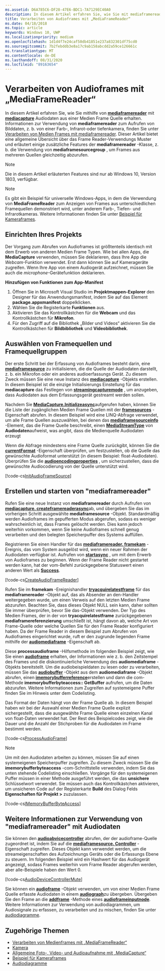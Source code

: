 ```yaml
---
ms.assetid: D6A785C6-DF28-47E6-BDC1-7A7129EC40A0
description: In diesem Artikel erfahren Sie, wie Sie mit mediaframereader mit mediacapture Audioframes mit Audiodaten aus einer aufzeichnungsquelle erhalten.
title: Verarbeiten von Audioframes mit „MediaFrameReader“
ms.date: 04/18/2018
ms.topic: article
keywords: Windows 10, UWP
ms.localizationpriority: medium
ms.openlocfilehash: 1d1d4f7e24caf50db41851e237a832301df75cd0
ms.sourcegitcommit: 7b2febddb3e8a17c9ab158abcdd2a59ce126661c
ms.translationtype: MT
ms.contentlocale: de-DE
ms.lasthandoff: 08/31/2020
ms.locfileid: "89163654"
---
```

# <a name="process-audio-frames-with-mediaframereader"></a>Verarbeiten von Audioframes mit „MediaFrameReader“

In diesem Artikel erfahren Sie, wie Sie mithilfe von [**mediaframereader**](/uwp/api/Windows.Media.Capture.Frames.MediaFrameReader) mit [**mediacapture**](/uwp/api/Windows.Media.Capture.MediaCapture) Audiodaten aus einer Medien Frame Quelle erhalten. Informationen zur Verwendung von **mediaframereader** zum Aufrufen von Bilddaten, z. b. von einer Farb-, Infrarot-oder tiefenkamera, finden Sie unter [Verarbeiten von Medien Frames mit mediaframereader](process-media-frames-with-mediaframereader.md). Dieser Artikel bietet eine allgemeine Übersicht über das Frame Reader-Verwendungs Muster und erläutert einige zusätzliche Features der **mediaframereader** -Klasse, z. b. die Verwendung von **mediaframesourcegroup** , um Frames aus mehreren Quellen gleichzeitig abzurufen. 

> [!NOTE] 
> Die in diesem Artikel erläuterten Features sind nur ab Windows 10, Version 1803, verfügbar.

> [!NOTE] 
> Es gibt ein Beispiel für universelle Windows-Apps, in dem die Verwendung von **MediaFrameReader** zum Anzeigen von Frames aus unterschiedlichen Framequellen demonstriert wird, unter anderem Farb-, Tiefen- und Infrarotkameras. Weitere Informationen finden Sie unter [Beispiel für Kameraframes](https://github.com/Microsoft/Windows-universal-samples/tree/master/Samples/CameraFrames).

## <a name="setting-up-your-project"></a>Einrichten Ihres Projekts
Der Vorgang zum Abrufen von Audioframes ist größtenteils identisch mit dem Erwerb von anderen Medien Frame Typen. Wie bei allen Apps, die **MediaCapture** verwenden, müssen Sie deklarieren, dass Ihre App die *Webcam*-Funktion verwendet. Erst dann können Sie auf Kamerageräte zugreifen. Wenn Ihre App von einem Audiogerät aufzeichnet, müssen Sie auch die *microphone*-Gerätefunktion deklarieren. 

**Hinzufügen von Funktionen zum App-Manifest**

1.  Öffnen Sie in Microsoft Visual Studio im **Projektmappen-Explorer** den Designer für das Anwendungsmanifest, indem Sie auf das Element **package.appxmanifest** doppelklicken.
2.  Wählen Sie die Registerkarte **Funktionen** aus.
3.  Aktivieren Sie das Kontrollkästchen für die **Webcam** und das Kontrollkästchen für **Mikrofon**.
4.  Für den Zugriff auf die Bibliothek „Bilder und Videos“ aktivieren Sie die Kontrollkästchen für **Bildbibliothek** und **Videobibliothek**.



## <a name="select-frame-sources-and-frame-source-groups"></a>Auswählen von Framequellen und Framequellgruppen

Der erste Schritt bei der Erfassung von Audioframes besteht darin, eine [**mediaframesource**](/uwp/api/Windows.Media.Capture.Frames.MediaFrameSource) zu initialisieren, die die Quelle der Audiodaten darstellt, z. b. ein Mikrofon oder ein anderes audioerfassungs Gerät. Zu diesem Zweck müssen Sie eine neue Instanz des [**mediacapture**](/uwp/api/Windows.Media.Capture.MediaCapture) -Objekts erstellen. In diesem Beispiel ist die einzige Initialisierungs Einstellung für das **mediacapture** das Festlegen von [**streamingcapturemode**](/uwp/api/windows.media.capture.mediacaptureinitializationsettings.streamingcapturemode) , um anzugeben, dass Audiodaten aus dem Erfassungsgerät gestreamt werden sollen. 

Nachdem Sie [**MediaCapture.Initializeasync**](/uwp/api/windows.media.capture.mediacapture.initializeasync)aufgerufen haben, können Sie die Liste der zugänglichen Medien Frame Quellen mit der [**framesources**](/uwp/api/windows.media.capture.mediacapture.framesources) -Eigenschaft abrufen. In diesem Beispiel wird eine LINQ-Abfrage verwendet, um alle Frame Quellen auszuwählen, bei denen das [**mediaframesourceinfo**](/uwp/api/windows.media.capture.frames.mediaframesourceinfo) -Element, das die Frame Quelle beschreibt, einen  [**MediaStreamType**](/uwp/api/windows.media.capture.frames.mediaframesourceinfo.mediastreamtype) von **Audiodaten**aufweist, was angibt, dass die Medienquelle Audiodaten erzeugt

Wenn die Abfrage mindestens eine Frame Quelle zurückgibt, können Sie die [**currentFormat**](/uwp/api/windows.media.capture.frames.mediaframesource.currentformat) -Eigenschaft überprüfen, um festzustellen, ob die Quelle das gewünschte Audioformat unterstützt (in diesem Beispiel: float-Audiodaten). Überprüfen Sie die [**audioencodingproperties**](/uwp/api/windows.media.capture.frames.mediaframeformat.audioencodingproperties) , um sicherzustellen, dass die gewünschte Audiocodierung von der Quelle unterstützt wird.

[!code-cs[InitAudioFrameSource](./code/Frames_Win10/Frames_Win10/MainPage.xaml.cs#SnippetInitAudioFrameSource)]

## <a name="create-and-start-the-mediaframereader"></a>Erstellen und starten von "mediaframereader"

Rufen Sie eine neue Instanz von **mediaframereader** durch Aufrufen von [**mediacapture. createframereaderasync**](/uwp/api/windows.media.capture.mediacapture.createframereaderasync#Windows_Media_Capture_MediaCapture_CreateFrameReaderAsync_Windows_Media_Capture_Frames_MediaFrameSource_)ab, und übergeben Sie das im vorherigen Schritt ausgewählte **mediaframesource** -Objekt. Standardmäßig werden Audioframes im gepufferten Modus abgerufen, sodass es weniger wahrscheinlich ist, dass Frames gelöscht werden. Dies kann jedoch weiterhin vorkommen, wenn Sie keine Audioframes schnell genug verarbeiten und den belegten Speicherpuffer des Systems auffüllen.

Registrieren Sie einen Handler für das [**mediaframereader. framekam**](/uwp/api/windows.media.capture.frames.mediaframereader.framearrived) -Ereignis, das vom System ausgelöst wird, wenn ein neuer Rahmen der Audiodaten verfügbar ist. Aufrufen von [**startasync**](/uwp/api/windows.media.capture.frames.mediaframereader.startasync) , um mit dem Erwerb von Audioframes zu beginnen. Wenn der Frame Reader nicht gestartet werden kann, hat der vom-Befehl zurückgegebene Statuswert einen anderen Wert als [**Success**](/uwp/api/windows.media.capture.frames.mediaframereaderstartstatus).

[!code-cs[CreateAudioFrameReader](./code/Frames_Win10/Frames_Win10/MainPage.xaml.cs#SnippetCreateAudioFrameReader)]

Rufen Sie im **framekam** -Ereignishandler [**tryacquirelatestframe**](/uwp/api/windows.media.capture.frames.mediaframereader.tryacquirelatestframe) für das **mediaframereader** -Objekt auf, das als Absender an den-Handler weitergegeben wurde, um einen Verweis auf den letzten Medien Frame abzurufen. Beachten Sie, dass dieses Objekt NULL sein kann, daher sollten Sie immer überprüfen, bevor Sie das-Objekt verwenden. Der Typ des Medien Frames, der in der von **tryacquirelatestframe** zurückgegebenen **mediaframereferenzierung** umschließt ist, hängt davon ab, welche Art von Frame-Quelle oder welche Quellen Sie für den Frame Reader konfiguriert haben. Da der Frame Reader in diesem Beispiel zum Abrufen von Audioframes eingerichtet wurde, ruft er den zugrunde liegenden Frame mithilfe der [**audiomediaframe**](/uwp/api/windows.media.capture.frames.mediaframereference.audiomediaframe) -Eigenschaft ab. 

Diese **processaudioframe** -Hilfsmethode im folgenden Beispiel zeigt, wie Sie einen [**audioframe**](/uwp/api/windows.media.audioframe) erhalten, der Informationen wie z. b. den Zeitstempel des Frames und die diskontinuierliche Verwendung des **audiomediaframe** -Objekts bereitstellt. Um die audiobeispieldaten zu lesen oder zu verarbeiten, müssen Sie das [**audiobuffer**](/uwp/api/windows.media.audiobuffer) -Objekt aus dem **audiomediaframe** -Objekt abrufen, einen [**imemorybufferreference**](/uwp/api/windows.foundation.imemorybufferreference)erstellen und dann die com-Methode **imemorybufferbyteaccess:: GetBuffer** aufrufen, um die Daten abzurufen. Weitere Informationen zum Zugreifen auf systemeigene Puffer finden Sie im Hinweis unter dem Codelisting.

Das Format der Daten hängt von der Frame Quelle ab. In diesem Beispiel haben wir bei der Auswahl einer Medien Frame Quelle explizit sichergestellt, dass die ausgewählte Frame Quelle einen einzelnen Kanal von float-Daten verwendet hat. Der Rest des Beispielcodes zeigt, wie die Dauer und die Anzahl der Stichproben für die Audiodaten im Frame bestimmt werden.  

[!code-cs[ProcessAudioFrame](./code/Frames_Win10/Frames_Win10/MainPage.xaml.cs#SnippetProcessAudioFrame)]

> [!NOTE] 
> Um mit den Audiodaten arbeiten zu können, müssen Sie auf einen systemeigenen Speicherpuffer zugreifen. Zu diesem Zweck müssen Sie die **imemorybufferbyteaccess** -com-Schnittstelle verwenden, indem Sie das unten stehende Codelisting einschließen. Vorgänge für den systemeigenen Puffer müssen in einer Methode ausgeführt werden, die das **unsichere** Schlüsselwort verwendet. Sie müssen auch das Kontrollkästchen aktivieren, um unsicheren Code auf der Registerkarte **Build** des Dialog Felds **Eigenschaften für Projekt >** zuzulassen.

[!code-cs[IMemoryBufferByteAccess](./code/Frames_Win10/Frames_Win10/FrameRenderer.cs#SnippetIMemoryBufferByteAccess)]

## <a name="additional-information-on-using-mediaframereader-with-audio-data"></a>Weitere Informationen zur Verwendung von "mediaframereader" mit Audiodaten

Sie können den [**audioabvicecontroller**](/uwp/api/Windows.Media.Devices.AudioDeviceController) abrufen, der der audioframe-Quelle zugeordnet ist, indem Sie auf die [**mediaframesource. Controller**](/uwp/api/windows.media.capture.frames.mediaframesource.controller) -Eigenschaft zugreifen. Dieses Objekt kann verwendet werden, um die streameigenschaften des Aufzeichnungs Geräts oder die Erfassungs Ebene zu steuern. Im folgenden Beispiel wird ein Hashwert für das Audiogerät angezeigt, sodass Frames weiterhin vom Frame Reader abgerufen werden, aber alle-Beispiele haben den Wert 0.

[!code-cs[AudioDeviceControllerMute](./code/Frames_Win10/Frames_Win10/MainPage.xaml.cs#SnippetAudioDeviceControllerMute)]

Sie können ein [**audioframe**](/uwp/api/windows.media.audioframe) -Objekt verwenden, um von einer Medien Frame Quelle erfasste Audiodaten in einem [**audiograph**](/uwp/api/windows.media.audio.audiograph)zu übergeben. Übergeben Sie den Frame an die [**addframe**](/uwp/api/windows.media.audio.audioframeinputnode.addframe) -Methode eines [**audioframeinputnode**](/uwp/api/windows.media.audio.audioframeinputnode). Weitere Informationen zur Verwendung von audiodiagrammen, um Audiosignale zu erfassen, zu verarbeiten und zu mischen, finden Sie unter [audiodiagramme](audio-graphs.md).

## <a name="related-topics"></a>Zugehörige Themen

* [Verarbeiten von Medienframes mit „MediaFrameReader“](process-media-frames-with-mediaframereader.md)
* [Kamera](camera.md)
* [Allgemeine Foto-, Video- und Audioaufnahme mit „MediaCapture“](basic-photo-video-and-audio-capture-with-MediaCapture.md)
* [Beispiel für Kameraframes](https://github.com/Microsoft/Windows-universal-samples/tree/master/Samples/CameraFrames)
* [Audiodiagramme](audio-graphs.md)
 